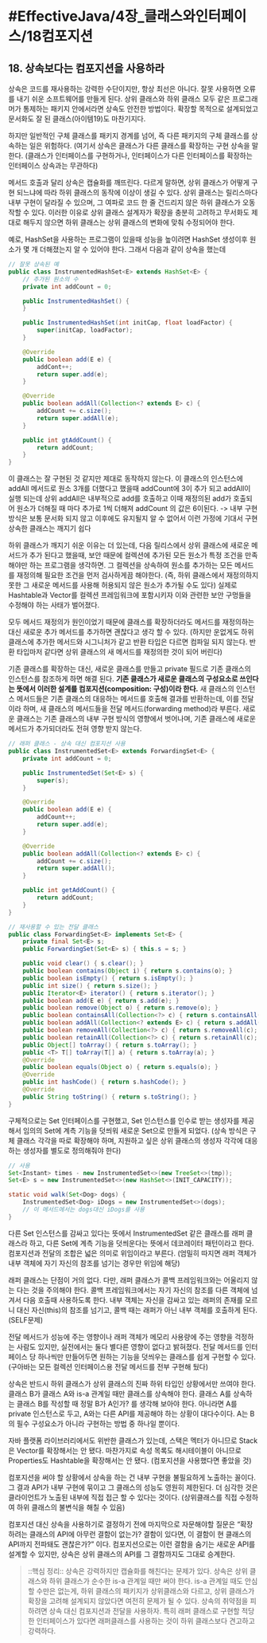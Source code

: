 # #EffectiveJava/4장_클래스와인터페이스/18컴포지션

## 18. 상속보다는 컴포지션을 사용하라

상속은 코드를 재사용하는 강력한 수단이지만, 항상 최선은 아니다. 잘못 사용하면 오류를 내기 쉬운 소프트웨어를 만들게 된다. 상위 클래스와 하위 클래스 모두 같은 프로그래머가 통제하는 패키지 안에서라면 상속도 안전한 방법이다. 확장할 목적으로 설계되었고 문서화도 잘 된 클래스(아이템19)도 마찬기지다.

하지만 일반적인 구체 클래스를 패키지 경계를 넘어, 즉 다른 패키지의 구체 클래스를 상속하는 일은 위험하다. (여기서 상속은 클래스가 다른 클래스를 확장하는 구현 상속을 말한다. (클래스가 인터페이스를 구현하거나, 인터페이스가 다른 인터페이스를 확장하는 인터페이스 상속과는 무관하다)


메서드 호출과 달리 상속은 캡슐화를 깨뜨린다. 다르게 말하면, 상위 클래스가 어떻게 구현 되느냐에 따라 하위 클래스의 동작에 이상이 생길 수 있다. 상위 클래스는 릴리스마다 내부 구현이 달라질 수 있으며, 그 여파로 코드 한 줄 건드리지 않은 하위 클래스가 오동작할 수 있다. 이러한 이유로 상위 클래스 설계자가 확장을 충분히 고려하고 무서화도 제대로 해두지 않으면 하위 클래스는 상위 클래스의 변화에 맞춰 수정되어야 한다.

예로, HashSet을 사용하는 프로그램이 있을때 성능을 높이려면 HashSet 생성이후 원소가 몇 개 더해졌는지 알 수 있어야 한다. 그래서 다음과 같이 상속을 했는데

```java
// 잘못 상속된 예
public class InstrumentedHashSet<E> extends HashSet<E> {
	// 추가된 원소의 수
	private int addCount = 0;

	public InstrumentedHashSet() {
	}

	public InstrumentedHashSet(int initCap, float loadFactor) {
		super(initCap, loadFactor);
	}

	@Override
	public boolean add(E e) {
		addCont++;
		return super.add(e);
	}

	@Override 
	public boolean addAll(Collection<? extends E> c) {
		addCount += c.size();
		return super.addAll(e);
	}

	public int gtAddCount() {
		return addCount;
	}
}		
```

이 클래스는 잘 구현된 것 같지만 제대로 동작하지 않는다. 이 클래스의 인스턴스에 addAll 메서드로 원소 3개를 더했다고 했을때 addCount에 3이 추가 되고 addAll이 실행 되는데 상위 addAll은 내부적으로 add를 호출하고 이때 재정의된 add가 호출되어 원소가 더해질 때 마다 추가로 1씩 더해져 addCount 의 값은 6이된다.
-> 내부 구현 방식은 보통 문서화 되지 않고 이후에도 유지될지 알 수 없어서 이런 가정에 기대서 구현 상속한 클래스는 깨지기 쉽다

하위 클래스가 깨지기 쉬운 이유는 더 있는데, 다음 릴리스에서 상위 클래스에 새로운 메서드가 추가 된다고 했을때, 보안 때문에 컬렉션에 추가된 모든 원소가 특정 조건을 만족해야만 하는 프로그램을 생각하면. 그 컬렉션을 상속하여 원소를 추가하는 모든 메서드를 재정의해 필요한 조건을 먼저 검사하게끔 해야한다. (즉, 하위 클래스에서 재정의하지 못한 그 새로운 메서드를 사용해 허용되지 않은 원소가 추가될 수도 있다) 실제로 Hashtable과 Vector를 컬렉션 프레임워크에 포함시키자 이와 관련한 보안 구멍들을 수정해야 하는 사태가 벌어졌다. 

모두 메서드 재정의가 원인이었기 때문에 클래스를 확장하더라도 메서드를 재정의하는 대신 새로운 추가 메서드를 추가하면 괜찮다고 생각 할 수 있다. (하지만 운없게도 하위 클래스에 추가한 메서드와 시그니처가 같고 반환 타입은 다르면 컴파일 되지 않는다. 반환 타입마저 같다면 상위 클래스의 새 메서드를 재정의한 것이 되어 버린다)

기존 클래스를 확장하는 대신, 새로운 클래스를 만들고 private 필드로 기존 클래스의 인스턴스를 참조하게 하면 해결 된다. **기존 클래스가 새로운 클래스의 구성요소로 쓰인다는 뜻에서 이러한 설계를 컴포지션(composition: 구성)이라 한다.** 새 클래스의 인스턴스 메서드들은 기존 클래스의 대응하는 메서드를 호출해 결과를 반환하는데, 이를 전달이라 하며, 새 클래스의 메서드들을 전달 메서드(forwarding method)라 부른다. 새로운 클래스는 기존 클래스의 내부 구현 방식의 영향에서 벗어나며, 기존 클래스에 새로운 메서드가 추가되더라도 전혀 영향 받지 않는다. 

```java
// 래퍼 클래스 - 상속 대신 컴포지션 사용
public class InstrumentedSet<E> extends ForwardingSet<E> {
	private int addCount = 0;

	public InstrumentedSet(Set<E> s) {
		super(s);
	}

	@Override
	public boolean add(E e) {
		addCount++;
		return super.add(e);
	}

	@Override
	public boolean addAll(Collection<? extends E> c) {
		addCount += c.size();
		return super.addAll();
	}

	public int getAddCount() {
		return addCount;
	}
}

// 재사용할 수 있는 전달 클래스
public class ForwardingSet<E> implements Set<E> {
	private final Set<E> s;
	public ForwardingSet(Set<E> s) { this.s = s; }

	public void clear() { s.clear(); }
	public boolean contains(Object i) { return s.contains(o); }
	public boolean isEmpty() { return s.isEmpty(); }
	public int size() { return s.size(); }
	public Iterator<E> iterator() { return s.iterator(); }
	public boolean add(E e) { return s.add(e); }
	public boolean remove(Object o) { return s.remove(o); }
	public boolean containsAll(Collection<?> c) { return s.containsAll(c); }
	public boolean addAll(Collection<? extends E> c) { return s.addAll(c); }
	public boolean removeAll(Collection<?> c) { return s.removeAll(c); }
	public boolean retainAll(Collection<?> c) { return s.retainAll(c); }
	public Object[] toArray() { return s.toArray(); }
	public <T> T[] toArray(T[] a) { return s.toArray(a); }
	@Override 
	public boolean equals(Object o) { return s.equals(o); }
	@Override
	public int hashCode() { return s.hashCode(); }
	@Override
	public String toString() { return s.toString(); }
}
```

구체적으로는 Set 인터페이스를 구현했고, Set 인스턴스를 인수로 받는 생성자를 제공해서 임의의 Set에 계측 기능을 덧씌워 새로운 Set으로 만들게 되었다. (상속 방식은 구체 클래스 각각을 따로 확장해야 하며, 지원하고 싶은 상위 클래스의 생성자 각각에 대응하는 생성자를 별도로 정의해줘야 한다)

```java
// 사용
Set<Instant> times - new InstrumentedSet<>(new TreeSet<>(tmp));
Set<E> s = new InstrumentedSet<>(new HashSet<>(INIT_CAPACITY));

static void walk(Set<Dog> dogs) {
	InstrumentedSet<Dog> iDogs = new InstrumentedSet<>(dogs);
	// 이 메서드에서는 dogs대신 iDogs를 사용
}
```

다른 Set 인스턴스를 감싸고 있다는 뜻에서 InstrumentedSet 같은 클래스를 래퍼 클래스라 하고, 다른 Set에 계측 기능을 덧씌운다는 뜻에서 데코레이터 패턴이라고 한다. 컴포지션과 전달의 조합은 넓은 의미로 위임이라고 부른다. (엄밀히 따지면 래퍼 객체가 내부 객체에 자기 자신의 참조를 넘기는 경우만 위임에 해당)

래퍼 클래스는 단점이 거의 없다. 다만, 래퍼 클래스가 콜백 프레임워크와는 어울리지 않는 다는 것을 주의해야 한다. 콜백 프레임워크에서는 자기 자신의 참조를 다른 객체에 넘겨서 다음 호출때 사용하도록 한다. 내부 객체는 자신을 감싸고 있는 래퍼의 존재를 모르니 대신 자신(this)의 참조를 넘기고, 콜백 때는 래퍼가 아닌 내부 객체를 호출하게 된다. (SELF문제)

전달 메서드가 성능에 주는 영향이나 래퍼 객체가 메모리 사용량에 주는 영향을 걱정하는 사람도 있지만, 실전에서는 둘다 별다른 영향이 없다고 밝혀졌다. 전달 메서드를 인터페이스 당 하나씩만 만들어두면 원하는 기능을 덧씌우는 클래스를 쉽게 구현할 수 있다. (구아바는 모든 컬렉션 인터페이스용 전달 메서드를 전부 구현해 뒀다)


상속은 반드시 하위 클래스가 상위 클래스의 진짜 하위 타입인 상황에서만 쓰여야 한다. 클래스 B가 클래스 A와 is-a 관계일 때만 클래스를 상속해야 한다. 클래스 A를 상속하는 클래스 B를 작성할 때 정말 B가 A인가? 를 생각해 보아야 한다. 아니라면 A를 private 인스턴스로 두고, A와는 다른 API를 제공해야 하는 상황이 대다수이다. A는 B의 필수 구성요소가 아니라 구현하는 방법 중 하나일 뿐이다.

자바 플랫폼 라이브러리에서도 위반한 클래스가 있는데, 스택은 멕터가 아니므로 Stack은 Vector를 확장해서는 안 됐다. 마찬가지로 속성 목록도 해시테이블이 아니므로 Properties도 Hashtable을 확장해서는 안 됐다. (컴포지션을 사용했다면 좋았을 것)


컴포지션을 써야 할 상황에서 상속을 하는 건 내부 구현을 불필요하게 노출하는 꼴이다. 그 결과 API가 내부 구현에 묶이고 그 클래스의 성능도 영원히 제한된다. 더 심각한 것은 클라이언트가 노출된 내부에 직접 접근 할 수 있다는 것이다. (상위클래스를 직접 수정하여 하위 클래스의 불변식을 해칠 수 있음)

컴포지션 대신 상속을 사용하기로 결정하기 전에 마지막으로 자문해야할 질문은 “확장하려는 클래스의 API에 아무런 결함이 없는가? 결함이 있다면, 이 결함이 현 클래스의 API까지 전파돼도 괜찮은가?” 이다. 컴포지션으로는 이런 결함을 숨기는 새로운 API를 설계할 수 있지만, 상속은 상위 클래스의 API를 그 결함까지도 그대로 승계한다.

> ::핵심 정리:: 
> 상속은 강력하지만 캡슐화를 해친다는 문제가 있다. 상속은 상위 클래스와 하위 클래스가 순수한 is-a 관계일 때만 써야 한다. is-a 관계일 때도 안심할 수만은 없는게, 하위 클래스의 패키지가 상위클래스와 다르고, 상위 클래스가 확장을 고려해 설계되지 않았다면 여전히 문제가 될 수 있다. 상속의 취약점을 피하려면 상속 대신 컴포지션과 전달을 사용하자. 특히 래퍼 클래스로 구현할 적당한 인터페이스가 있다면 래퍼클래스를 사용하는 것이 하위 클래스보다 견고하고 강력하다.




